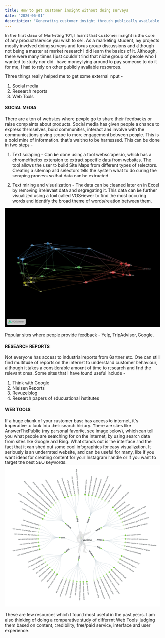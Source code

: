 ```yaml
---
title: How to get customer insight without doing surveys
date: "2020-06-01"
description: "Generating customer insight through publically available resources & tools"
---
```


In the first class of Marketing 101, I learnt that customer insight is the core of any product/service you wish to sell. As a marketing student, my projects mostly involved doing surveys and focus group discussions and although not being a master at market research I did learn the basics of it. Although, there were many times I just couldn't find that niche group of people who I wanted to study nor did I have money lying around to pay someone to do it for me, I had to rely on other publicly available resources.

Three things really helped me to get some external input - 
1. Social media 
2. Research reports
3. Web Tools

#### SOCIAL MEDIA

There are a ton of websites where people go to share their feedbacks or raise complaints about products. Social media has given people a chance to express themselves, build communities, interact and involve with the communications giving scope to more engagement between people. This is a gold mine of information, that's waiting to be harnessed. This can be done in two steps - 

1. Text scraping - Can be done using a tool webscraper.io, which has a chrome/firefox extension to extract specific data from websites. The tool allows the user to build Site Maps from different types of selectors. Creating a sitemap and selectors tells the system what to do during the scraping process so that data can be extracted.

2. Text mining and visualization - The data can be cleaned later on in Excel by removing irrelevant data and segregating it. This data can be further visualized using a tool called VOSviewer to find the most occuring words and identify the broad theme of words/relation between them.

![VOSviewer Visualization](./1.png)

Popular sites where people provide feedback - Yelp, TripAdvisor, Google.

#### RESEARCH REPORTS

Not everyone has access to industrial reports from Gartner etc. One can still find multitude of reports on the internet to understand customer behaviour, although it takes a considerable amount of time to research and find the relevant ones.
Some sites that I have found useful include - 
1. Think with Google
2. Nielsen Reports
3. Revuze blog
4. Research papers of educuational institutes
	

#### WEB TOOLS

If a huge chunk of your customer base has access to internet, it's imperative to look into their search history. There are sites like AnswerThePublic (my personal favorite, see image below), which can tell you what people are searching for on the internet, by using search data from sites like Google and Bing. What stands out is the interface and the fact that it can shed out some cool infographics for easy visualization. It seriously is an underrated website, and can be useful for many, like if you want ideas for creating content for your Instagram handle or if you want to target the best SEO keywords. 
![Answer The Public](./2.png)

These are few resources which I found most useful in the past years. I am also thinking of doing a comparative study of different Web Tools, judging them based on content, credibility, free/paid service, interface and user experience.